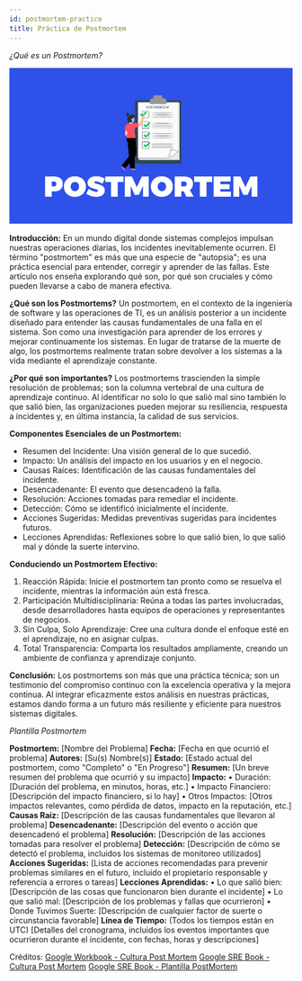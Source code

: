 ```yaml
---
id: postmortem-practice
title: Práctica de Postmortem
---
```


*¿Qué es un Postmortem?*

![Práctica de Postmortem](/static/img/docs/best-practices/postmortem-practice.png)

**Introducción:**
En un mundo digital donde sistemas complejos impulsan nuestras operaciones diarias, los incidentes inevitablemente ocurren. El término "postmortem" es más que una especie de "autopsia"; es una práctica esencial para entender, corregir y aprender de las fallas. Este artículo nos enseña explorando qué son, por qué son cruciales y cómo pueden llevarse a cabo de manera efectiva.

**¿Qué son los Postmortems?**
Un postmortem, en el contexto de la ingeniería de software y las operaciones de TI, es un análisis posterior a un incidente diseñado para entender las causas fundamentales de una falla en el sistema. Son como una investigación para aprender de los errores y mejorar continuamente los sistemas. En lugar de tratarse de la muerte de algo, los postmortems realmente tratan sobre devolver a los sistemas a la vida mediante el aprendizaje constante.

**¿Por qué son importantes?**
Los postmortems trascienden la simple resolución de problemas; son la columna vertebral de una cultura de aprendizaje continuo. Al identificar no solo lo que salió mal sino también lo que salió bien, las organizaciones pueden mejorar su resiliencia, respuesta a incidentes y, en última instancia, la calidad de sus servicios.

**Componentes Esenciales de un Postmortem:**
- Resumen del Incidente: Una visión general de lo que sucedió.
- Impacto: Un análisis del impacto en los usuarios y en el negocio.
- Causas Raíces: Identificación de las causas fundamentales del incidente.
- Desencadenante: El evento que desencadenó la falla.
- Resolución: Acciones tomadas para remediar el incidente.
- Detección: Cómo se identificó inicialmente el incidente.
- Acciones Sugeridas: Medidas preventivas sugeridas para incidentes futuros.
- Lecciones Aprendidas: Reflexiones sobre lo que salió bien, lo que salió mal y dónde la suerte intervino.

**Conduciendo un Postmortem Efectivo:**
1. Reacción Rápida: Inicie el postmortem tan pronto como se resuelva el incidente, mientras la información aún está fresca.
2. Participación Multidisciplinaria: Reúna a todas las partes involucradas, desde desarrolladores hasta equipos de operaciones y representantes de negocios.
3. Sin Culpa, Solo Aprendizaje: Cree una cultura donde el enfoque esté en el aprendizaje, no en asignar culpas.
4. Total Transparencia: Comparta los resultados ampliamente, creando un ambiente de confianza y aprendizaje conjunto.

**Conclusión:**
Los postmortems son más que una práctica técnica; son un testimonio del compromiso continuo con la excelencia operativa y la mejora continua. Al integrar eficazmente estos análisis en nuestras prácticas, estamos dando forma a un futuro más resiliente y eficiente para nuestros sistemas digitales.


*Plantilla Postmortem*

**Postmortem:** [Nombre del Problema]
**Fecha:** [Fecha en que ocurrió el problema]
**Autores:** [Su(s) Nombre(s)]
**Estado:** [Estado actual del postmortem, como "Completo" o "En Progreso"]
**Resumen:** [Un breve resumen del problema que ocurrió y su impacto]
**Impacto:**
    • Duración: [Duración del problema, en minutos, horas, etc.]
    • Impacto Financiero: [Descripción del impacto financiero, si lo hay]
    • Otros Impactos: [Otros impactos relevantes, como pérdida de datos, impacto en la reputación, etc.]
**Causas Raíz:** [Descripción de las causas fundamentales que llevaron al problema]
**Desencadenante:** [Descripción del evento o acción que desencadenó el problema]
**Resolución:** [Descripción de las acciones tomadas para resolver el problema]
**Detección:** [Descripción de cómo se detectó el problema, incluidos los sistemas de monitoreo utilizados]
**Acciones Sugeridas:** [Lista de acciones recomendadas para prevenir problemas similares en el futuro, incluido el propietario responsable y referencia a errores o tareas]
**Lecciones Aprendidas:**
    • Lo que salió bien: [Descripción de las cosas que funcionaron bien durante el incidente]
    • Lo que salió mal: [Descripción de los problemas y fallas que ocurrieron]
    • Donde Tuvimos Suerte: [Descripción de cualquier factor de suerte o circunstancia favorable]
**Línea de Tiempo:** (Todos los tiempos están en UTC) [Detalles del cronograma, incluidos los eventos importantes que ocurrieron durante el incidente, con fechas, horas y descripciones]


Créditos:
[Google Workbook - Cultura Post Mortem](https://sre.google/workbook/postmortem-culture/)
[Google SRE Book - Cultura Post Mortem](https://sre.google/sre-book/postmortem-culture/)
[Google SRE Book - Plantilla PostMortem](https://sre.google/sre-book/example-postmortem/)
